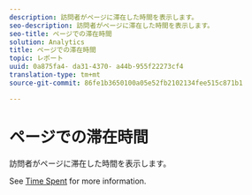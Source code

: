 ```yaml
---
description: 訪問者がページに滞在した時間を表示します。
seo-description: 訪問者がページに滞在した時間を表示します。
seo-title: ページでの滞在時間
solution: Analytics
title: ページでの滞在時間
topic: レポート
uuid: 0a875fa4- da31-4370- a44b-955f22273cf4
translation-type: tm+mt
source-git-commit: 86fe1b3650100a05e52fb2102134fee515c871b1

---
```



# ページでの滞在時間

訪問者がページに滞在した時間を表示します。

See [Time Spent](../../../components/c-variables/c-metrics/metrics-time-spent.md#concept_1241109A742947C9B73E5E2CA2362559) for more information.
